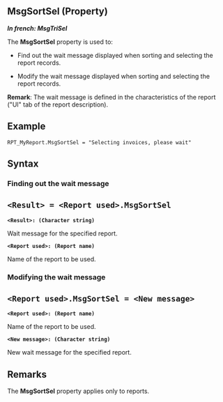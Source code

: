 


## MsgSortSel (Property)

***In french: MsgTriSel***
	



<a name="XUse"></a>
<a name="Use"></a>
<a name="description"></a>
The **MsgSortSel** property is used to:

- Find out the wait message displayed when sorting and selecting the report records.

- Modify the wait message displayed when sorting and selecting the report records.




**Remark**: The wait message is defined in the characteristics of the report ("UI" tab of the report description).




<a name="Example1"></a>
<a name="sample_code"></a>

## Example


```wl
RPT_MyReport.MsgSortSel = "Selecting invoices, please wait"
```

<a name="XSYNTAX"></a>
<a name="SYNTAX1"></a>

## Syntax

### Finding out the wait message

`<Result> = <Report used>.MsgSortSel`
---

**`<Result>: (Character string)`**

Wait message for the specified report.

**`<Report used>: (Report name)`**

Name of the report to be used.  


<a name="SYNTAX2"></a>

### Modifying the wait message

`<Report used>.MsgSortSel = <New message>`
---

**`<Report used>: (Report name)`**

Name of the report to be used.

**`<New message>: (Character string)`**

New wait message for the specified report.  



<a name="NOTE0"></a>
<a name="NOTE0_1"></a>

## Remarks
The **MsgSortSel** property applies only to reports.


